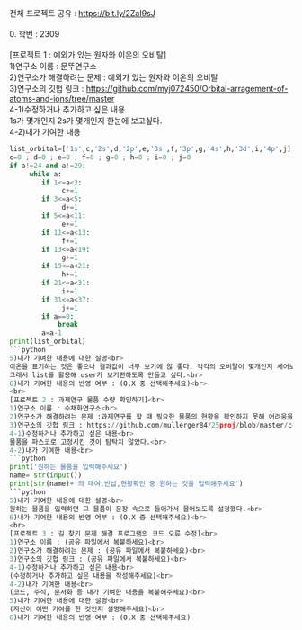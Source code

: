 전체 프로젝트 공유 : https://bit.ly/2ZaI9sJ <br>
<br>
0. 학번 : 2309 <br>
<br>
[프로젝트 1 : 예외가 있는 원자와 이온의 오비탈]<br>
1)연구소 이름 : 문뚜연구소<br>
2)연구소가 해결하려는 문제 : 예외가 있는 원자와 이온의 오비탈<br>
3)연구소의 깃헙 링크 : https://github.com/myj072450/Orbital-arragement-of-atoms-and-ions/tree/master <br>
4-1)수정하거나 추가하고 싶은 내용<br>
1s가 몇개인지 2s가 몇개인지 한눈에 보고싶다.<br>
4-2)내가 기여한 내용<br>
```python
list_orbital=['1s',c,'2s',d,'2p',e,'3s',f,'3p',g,'4s',h,'3d',i,'4p',j]
c=0 ; d=0 ; e=0 ; f=0 ; g=0 ; h=0 ; i=0 ; j=0
if a!=24 and a!=29:
     while a:
        if 1<=a<3:
             c+=1
        if 3<=a<5:
             d+=1
        if 5<=a<11:
             e+=1
        if 11<=a<13:
             f+=1
        if 13<=a<19:
             g+=1
        if 19<=a<21:
             h+=1
        if 21<=a<31:
             i+=1
        if 31<=a<37:
             j+=1
        if a==0:
            break
        a=a-1
print(list_orbital)
```python
5)내가 기여한 내용에 대한 설명<br>
이온을 표기하는 것은 좋으나 결과값이 너무 보기에 않 좋다. 각각의 오비탈이 몇개인지 세어보는 형식으로 되어있다.<br>
그래서 list를 활용해 user가 보기편하도록 만들고 싶다.<br>
6)내가 기여한 내용의 반영 여부 : (O,X 중 선택해주세요)<br>
<br>
[프로젝트 2 : 과제연구 물품 수량 확인하기]<br>
1)연구소 이름 : 수채화연구소<br>
2)연구소가 해결하려는 문제 :과제연구를 할 때 필요한 물품의 현황을 확인하지 못해 어려움을 겪는 점 <br>
3)연구소의 깃헙 링크 : https://github.com/mullerger84/25proj/blob/master/code<br>
4-1)수정하거나 추가하고 싶은 내용<br>
물품을 파스코로 고정시킨 것이 탐탁치 않았다.<br>
4-2)내가 기여한 내용<br>
```python
print('원하는 물품을 입력해주세요')
name= str(input())
print(str(name)+'의 대여,반납,현황확인 중 원하는 것을 입력해주세요')
```python
5)내가 기여한 내용에 대한 설명<br>
원하는 물품을 입력하면 그 물품이 문장 속으로 들어가서 물어보도록 설정했다.<br>
6)내가 기여한 내용의 반영 여부 : (O,X 중 선택해주세요)<br>
<br>
[프로젝트 3 : 길 찾기 문제 해결 프로그램의 코드 오류 수정]<br>
1)연구소 이름 : (공유 파일에서 복붙하세요)<br>
2)연구소가 해결하려는 문제 : (공유 파일에서 복붙하세요)<br>
3)연구소의 깃헙 링크 : (공유 파일에서 복붙하세요)<br>
4-1)수정하거나 추가하고 싶은 내용<br>
(수정하거나 추가하고 싶은 내용을 작성해주세요)<br>
4-2)내가 기여한 내용<br>
(코드, 주석, 문서화 등 내가 기여한 내용을 복붙해주세요)<br>
5)내가 기여한 내용에 대한 설명<br>
(자신이 어떤 기여를 한 것인지 설명해주세요)<br>
6)내가 기여한 내용의 반영 여부 : (O,X 중 선택해주세요)
